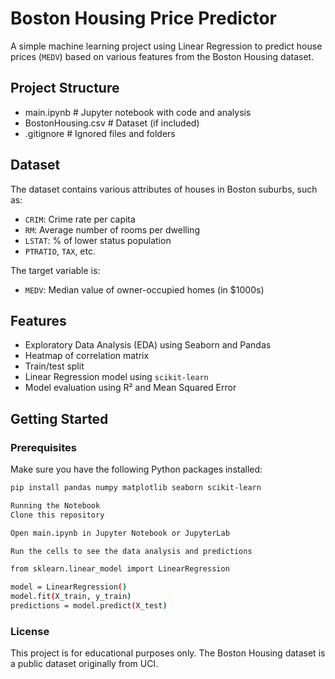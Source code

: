 # Boston Housing Price Predictor

A simple machine learning project using Linear Regression to predict house prices (`MEDV`) based on various features from the Boston Housing dataset.

## Project Structure

- main.ipynb # Jupyter notebook with code and analysis
- BostonHousing.csv # Dataset (if included)
- .gitignore # Ignored files and folders


## Dataset

The dataset contains various attributes of houses in Boston suburbs, such as:

- `CRIM`: Crime rate per capita
- `RM`: Average number of rooms per dwelling
- `LSTAT`: % of lower status population
- `PTRATIO`, `TAX`, etc.

The target variable is:

- `MEDV`: Median value of owner-occupied homes (in $1000s)

## Features

- Exploratory Data Analysis (EDA) using Seaborn and Pandas
- Heatmap of correlation matrix
- Train/test split
- Linear Regression model using `scikit-learn`
- Model evaluation using R² and Mean Squared Error

## Getting Started

### Prerequisites

Make sure you have the following Python packages installed:

```bash
pip install pandas numpy matplotlib seaborn scikit-learn

Running the Notebook
Clone this repository

Open main.ipynb in Jupyter Notebook or JupyterLab

Run the cells to see the data analysis and predictions

from sklearn.linear_model import LinearRegression

model = LinearRegression()
model.fit(X_train, y_train)
predictions = model.predict(X_test)
```
### License

This project is for educational purposes only. The Boston Housing dataset is a public dataset originally from UCI.
